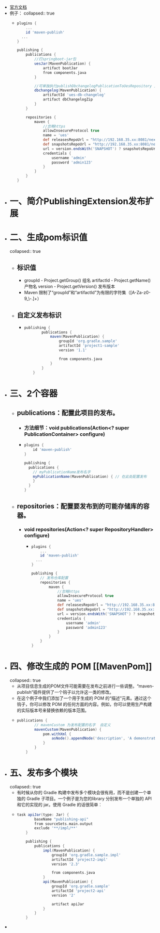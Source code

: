 - [官方文档](https://docs.gradle.org/current/dsl/org.gradle.api.publish.PublishingExtension.html)
- 例子：
  collapsed:: true
	- ```groovy
	  plugins {
	      ...
	      id 'maven-publish'
	  	...
	  }
	  
	  publishing {
	      publications {
	          //打springboot-jar包
	          uesJar(MavenPublication) {
	              artifact bootJar
	              from components.java
	          }
	  
	          //可单独执行publishDbchangelogPublicationToUesRepository 上传dbchangelog压缩包
	          dbchangelog(MavenPublication) {
	              artifactId 'ues-db-changelog'
	              artifact dbChangelogZip
	          }
	      }
	  
	      repositories {
	          maven {
	              //忽略https
	              allowInsecureProtocol true
	              name = 'ues'
	              def releasesRepoUrl = "http://192.168.35.xx:8081/nexus/content/repositories/releases/"
	              def snapshotsRepoUrl = "http://192.168.35.xx:8081/nexus/content/repositories/snapshots/"
	              url = version.endsWith('SNAPSHOT') ? snapshotsRepoUrl : releasesRepoUrl
	              credentials {
	                  username 'admin'
	                  password 'admin123'
	              }
	          }
	      }
	  }
	  
	  ```
- # 一、简介PublishingExtension发布扩展
- # 二、生成pom标识值
  collapsed:: true
	- ## 标识值
		- groupId - Project.getGroup() 组名
		  artifactId - Project.getName() 产物名
		  version - Project.getVersion() 发布版本
		- Maven 限制了“groupId”和“artifactId”为有限的字符集（[A-Za-z0-9_\\-.]+）
	- ## 自定义发布标识
		- ```groovy
		  publishing {
		          publications {
		              maven(MavenPublication) {
		                  groupId 'org.gradle.sample'
		                  artifactId 'project1-sample'
		                  version '1.1'
		  
		                  from components.java
		              }
		          }
		      }
		  ```
- # 三、2个容器
	- ## publications：配置此项目的发布。
		- ### 方法细节：void publications(Action<? super PublicationContainer> configure)
		- ```groovy
		  plugins { 
		      id 'maven-publish' 
		  } 
		  
		  publishing { 
		    publications { 
		      // myPublicationName发布名字
		      myPublicationName(MavenPublication) { // 在此处配置发布
		      } 
		    } 
		  }
		  ```
	- ## repositories：配置要发布到的可能存储库的容器。
		- ### void repositories(Action<? super RepositoryHandler> configure)
			- ```groovy
			  plugins {
			      ...
			      id 'maven-publish'
			  	...
			  }
			  
			  publishing {
			      // 发布仓库配置
			      repositories {
			          maven {
			              //忽略https
			              allowInsecureProtocol true
			              name = 'ues'
			              def releasesRepoUrl = "http://192.168.35.xx:8081/nexus/content/repositories/releases/"
			              def snapshotsRepoUrl = "http://192.168.35.xx:8081/nexus/content/repositories/snapshots/"
			              url = version.endsWith('SNAPSHOT') ? snapshotsRepoUrl : releasesRepoUrl
			              credentials {
			                  username 'admin'
			                  password 'admin123'
			              }
			          }
			      }
			  }
			  
			  ```
- # 四、修改生成的 POM [[MavenPom]]
  collapsed:: true
	- 从项目信息生成的POM文件可能需要在发布之前进行一些调整。“maven-publish”插件提供了一个钩子以允许这一类的修改。
	- 在这个例子中我们添加了一个用于生成的 POM 的“描述”元素。通过这个钩子，你可以修改 POM 的任何方面的内容。例如，你可以使用生产构建的实际版本号来替换依赖的版本范围。
	- ```groovy
	  publications {
	          // mavenCustom 为发布配置的名字  自定义
	          mavenCustom(MavenPublication) {
	              pom.withXml {
	                  asNode().appendNode('description', 'A demonstration of maven POM customization')
	              }
	          }
	      }
	  ```
- # 五、发布多个模块
  collapsed:: true
	- 有时候从你的 Gradle 构建中发布多个模块会很有用，而不是创建一个单独的 Gradle 子项目。一个例子是为您的library 分别发布一个单独的 API 和它的实现的 jar。使用 Gradle 的话很简单︰
	- ```groovy
	  task apiJar(type: Jar) {
	          baseName "publishing-api"
	          from sourceSets.main.output
	          exclude '**/impl/**'
	      }
	  
	      publishing {
	          publications {
	              impl(MavenPublication) {
	                  groupId 'org.gradle.sample.impl'
	                  artifactId 'project2-impl'
	                  version '2.3'
	  
	                  from components.java
	              }
	              api(MavenPublication) {
	                  groupId 'org.gradle.sample'
	                  artifactId 'project2-api'
	                  version '2'
	  
	                  artifact apiJar
	              }
	          }
	      }
	  ```
-